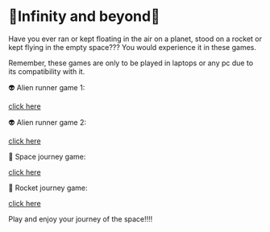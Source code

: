 # 🌌Infinity and beyond🌌

Have you ever ran or kept floating in the air on a planet, stood on a rocket or kept flying in the empty space??? You would experience it in these games.

Remember, these games are only to be played in laptops or any pc due to its compatibility with it.

👽 Alien runner game 1:  

[click here](https://navaneet239.github.io/NPJ_alienRunnerGame/)

👽 Alien runner game 2:  

[click here](https://navaneet239.github.io/alienRunnerGame2/)


🚀 Space journey game: 

[click here](https://navaneet239.github.io/spaceJourney/)

🚀 Rocket journey game: 

[click here](https://navaneet239.github.io/NPJ_Rocket_Journey/)

Play and enjoy your journey of the space!!!!
